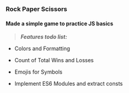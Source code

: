 ### Rock Paper Scissors

#### Made a simple game to practice JS basics

> <i><b>Features todo list:</b></i>

- Colors and Formatting

- Count of Total Wins and Losses

- Emojis for Symbols

- Implement ES6 Modules and extract consts